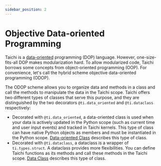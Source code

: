 ```yaml
---
sidebar_position: 2
---
```


# Objective Data-oriented Programming

Taichi is a [data-oriented](https://en.wikipedia.org/wiki/Data-oriented_design) programming (DOP) language. However, one-size-fits-all DOP makes modularization hard. To allow modularized code, Taichi borrows some concepts from object-oriented programming (OOP). For convenience, let's call the hybrid scheme objective data-oriented programming (ODOP).

The ODOP scheme allows you to organize data and methods in a class and call the methods to manipulate the data in the Taichi scope. Taichi offers two different types of classes that serve this purpose, and they are distinguished by the two decorators `@ti.data_oriented` and `@ti.dataclass` respectively:

- Decorated with `@ti.data_oriented`, a data-oriented class is used when your data is actively updated in the Python scope (such as current time and user input events) and tracked in Taichi kernels. This type of class can have native Python objects as members and must be instantiated in the Python scope. [Data-oriented Class](./data_oriented_class.md) describes this type of class.
- Decorated with `@ti.dataclass`, a dataclass is a wrapper of `ti.types.struct`. A dataclass provides more flexibilities. You can define Taichi functions as its methods and call these methods in the Taichi scope. [Data Class](./dataclass.md) describes this type of class.
